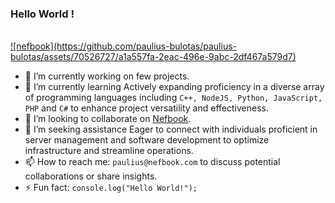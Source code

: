 ### Hello World !
<!--  **paulius-bulotas/paulius-bulotas** is a ✨ _special_ ✨ repository because its `README.md` (this file) appears on your GitHub profile. -->
<br>
<a href="https://about.nefbook.com/">![nefbook](https://github.com/paulius-bulotas/paulius-bulotas/assets/70526727/a1a557fa-2eac-496e-9abc-2df467a579d7)</a>
<br>

- 🔭 I’m currently working on few projects.
- 🌱 I’m currently learning Actively expanding proficiency in a diverse array of programming languages including `C++, NodeJS, Python, JavaScript, PHP` and `C#` to enhance project versatility and effectiveness.
- 👯 I’m looking to collaborate on [Nefbook](https://www.about.nefbook.com).
- 🤔 I’m seeking assistance Eager to connect with individuals proficient in server management and software development to optimize infrastructure and streamline operations.
- 📫 How to reach me: `paulius@nefbook.com` to discuss potential collaborations or share insights.
- ⚡ Fun fact: `console.log("Hello World!");`
